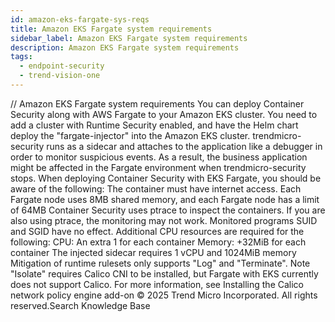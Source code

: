 ```yaml
---
id: amazon-eks-fargate-sys-reqs
title: Amazon EKS Fargate system requirements
sidebar_label: Amazon EKS Fargate system requirements
description: Amazon EKS Fargate system requirements
tags:
  - endpoint-security
  - trend-vision-one
---
```


/*<![CDATA[*/ $('#title').html($('meta[name=map-description]').attr('content')); /*]]>*/ Amazon EKS Fargate system requirements You can deploy Container Security along with AWS Fargate to your Amazon EKS cluster. You need to add a cluster with Runtime Security enabled, and have the Helm chart deploy the "fargate-injector" into the Amazon EKS cluster. trendmicro-security runs as a sidecar and attaches to the application like a debugger in order to monitor suspicious events. As a result, the business application might be affected in the Fargate environment when trendmicro-security stops. When deploying Container Security with EKS Fargate, you should be aware of the following: The container must have internet access. Each Fargate node uses 8MB shared memory, and each Fargate node has a limit of 64MB Container Security uses ptrace to inspect the containers. If you are also using ptrace, the monitoring may not work. Monitored programs SUID and SGID have no effect. Additional CPU resources are required for the following: CPU: An extra 1 for each container Memory: +32MiB for each container The injected sidecar requires 1 vCPU and 1024MiB memory Mitigation of runtime rulesets only supports "Log" and "Terminate". Note "Isolate" requires Calico CNI to be installed, but Fargate with EKS currently does not support Calico. For more information, see Installing the Calico network policy engine add-on © 2025 Trend Micro Incorporated. All rights reserved.Search Knowledge Base